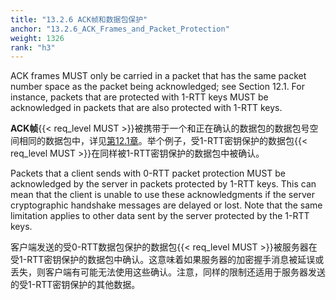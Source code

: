 ```yaml
---
title: "13.2.6 ACK帧和数据包保护"
anchor: "13.2.6_ACK_Frames_and_Packet_Protection"
weight: 1326
rank: "h3"
---
```


ACK frames MUST only be carried in a packet that has the same packet number space as the packet being acknowledged; see Section 12.1. For instance, packets that are protected with 1-RTT keys MUST be acknowledged in packets that are also protected with 1-RTT keys.

**ACK帧**{{< req_level MUST >}}被携带于一个和正在确认的数据包的数据包号空间相同的数据包中，详见[第12.1章]()。举个例子，受1-RTT密钥保护的数据包{{< req_level MUST >}}在同样被1-RTT密钥保护的数据包中被确认。

Packets that a client sends with 0-RTT packet protection MUST be acknowledged by the server in packets protected by 1-RTT keys. This can mean that the client is unable to use these acknowledgments if the server cryptographic handshake messages are delayed or lost. Note that the same limitation applies to other data sent by the server protected by the 1-RTT keys.

客户端发送的受0-RTT数据包保护的数据包{{< req_level MUST >}}被服务器在受1-RTT密钥保护的数据包中确认。这意味着如果服务器的加密握手消息被延误或丢失，则客户端有可能无法使用这些确认。注意，同样的限制还适用于服务器发送的受1-RTT密钥保护的其他数据。
